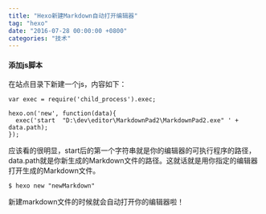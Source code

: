 ```yaml
---
title: "Hexo新建Markdown自动打开编辑器"
tag: "hexo"
date: "2016-07-28 00:00:00 +0800"
categories: "技术"
---
```


#### 添加js脚本
  
在站点目录下新建一个js，内容如下：  

```
var exec = require('child_process').exec;

hexo.on('new', function(data){
  exec('start  "D:\dev\editor\MarkdownPad2\MarkdownPad2.exe" ' + data.path);
});
```

<!--more-->  

应该看的很明显，start后的第一个字符串就是你的编辑器的可执行程序的路径，data.path就是你新生成的Markdown文件的路径。这就话就是用你指定的编辑器打开生成的Markdown文件。  

```
$ hexo new "newMarkdown"
```

新建markdown文件的时候就会自动打开你的编辑器啦！